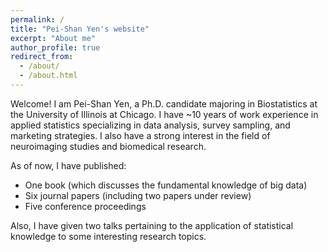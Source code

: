 ```yaml
---
permalink: /
title: "Pei-Shan Yen's website"
excerpt: "About me"
author_profile: true
redirect_from: 
  - /about/
  - /about.html
---
```


Welcome! I am Pei-Shan Yen, a Ph.D. candidate majoring in Biostatistics at the University of Illinois at Chicago. I have ~10 years of work experience in applied statistics specializing in data analysis, survey sampling, and marketing strategies. I also have a strong interest in the field of neuroimaging studies and biomedical research. 

As of now, I have published:
- One book (which discusses the fundamental knowledge of big data)
- Six journal papers (including two papers under review)
- Five conference proceedings

Also, I have given two talks pertaining to the application of statistical knowledge to some interesting research topics.
